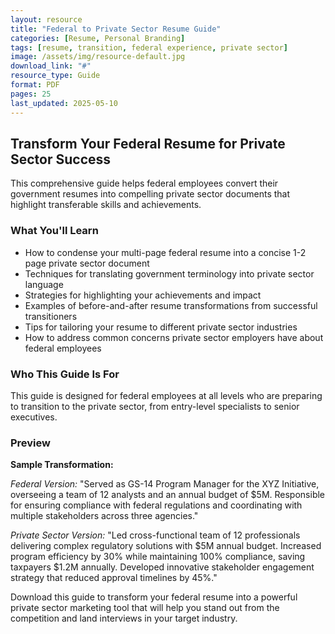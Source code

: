 ```yaml
---
layout: resource
title: "Federal to Private Sector Resume Guide"
categories: [Resume, Personal Branding]
tags: [resume, transition, federal experience, private sector]
image: /assets/img/resource-default.jpg
download_link: "#"
resource_type: Guide
format: PDF
pages: 25
last_updated: 2025-05-10
---
```


## Transform Your Federal Resume for Private Sector Success

This comprehensive guide helps federal employees convert their government resumes into compelling private sector documents that highlight transferable skills and achievements.

### What You'll Learn

- How to condense your multi-page federal resume into a concise 1-2 page private sector document
- Techniques for translating government terminology into private sector language
- Strategies for highlighting your achievements and impact
- Examples of before-and-after resume transformations from successful transitioners
- Tips for tailoring your resume to different private sector industries
- How to address common concerns private sector employers have about federal employees

### Who This Guide Is For

This guide is designed for federal employees at all levels who are preparing to transition to the private sector, from entry-level specialists to senior executives.

### Preview

**Sample Transformation:**

*Federal Version:*
"Served as GS-14 Program Manager for the XYZ Initiative, overseeing a team of 12 analysts and an annual budget of $5M. Responsible for ensuring compliance with federal regulations and coordinating with multiple stakeholders across three agencies."

*Private Sector Version:*
"Led cross-functional team of 12 professionals delivering complex regulatory solutions with $5M annual budget. Increased program efficiency by 30% while maintaining 100% compliance, saving taxpayers $1.2M annually. Developed innovative stakeholder engagement strategy that reduced approval timelines by 45%."

Download this guide to transform your federal resume into a powerful private sector marketing tool that will help you stand out from the competition and land interviews in your target industry.
